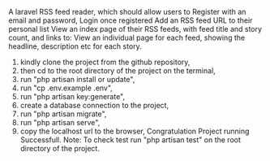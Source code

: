 A laravel RSS feed reader, which should allow users to Register with an email and password, Login once registered Add an RSS feed URL to their personal list View an index page of their RSS feeds, with feed title and story count, and links to: View an individual page for each feed, showing the headline, description etc for each story.
1. kindly clone the project from the github  repository,
2. then cd to the root directory of the project on the terminal,
3. run "php artisan install or update",
4. run "cp .env.example .env",
5. run "php artisan key:generate",
6. create a database connection to the project,
7. run "php artisan migrate",
8. run "php artisan serve",
9. copy the localhost url to the browser,
Congratulation Project running Successfull.
Note: To check test run "php artisan test" on the root directory of the project.
